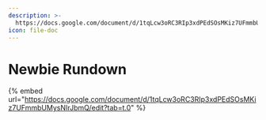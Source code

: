 ```yaml
---
description: >-
  https://docs.google.com/document/d/1tqLcw3oRC3RIp3xdPEdSOsMKiz7UFmmbUMysNIrJbmQ/edit?tab=t.0
icon: file-doc
---
```


# Newbie Rundown

{% embed url="https://docs.google.com/document/d/1tqLcw3oRC3RIp3xdPEdSOsMKiz7UFmmbUMysNIrJbmQ/edit?tab=t.0" %}
